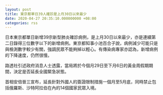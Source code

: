 ```yaml
---
layout: post
title: 東京都單日39人確診是上月30日以來最少
date: 2020-04-27 20:35:10.000000000 +08:00
categories: rss
---
```


日本東京都單日新增39宗新型肺炎確診病例，是上月30日以來最少，亦是連續第二日錄得三位數字以下的新增病例。東京都知事小池百合子說，病例減少可能只是與檢測數字較少有關，強調民眾不能夠掉以輕心。有傳染病專家亦認為，新增病例的下降速度，仍然很慢。

路透社引述政府消息人士透露，當局將於今個月29日至下月6日的黃金周假期期間，決定是否延長全國緊急狀態。

首相安倍晉三宣布，延長針對外國人的簽證限制措施一個月至5月底，同時禁止包括俄羅斯、沙特阿拉伯在內的14個國家民眾入境。
